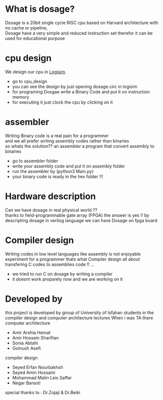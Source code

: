 # What is dosage?
Dosage is a 20bit single cycle RISC cpu based on Harvard architecture with no cache or pipeline, <br />
Dosage have a very simple and reduced instruction set therefor it can be used for educational purpose  <br />

# cpu design
We design our cpu in [Logisim](https://sourceforge.net/projects/circuit/). <br />
- go to cpu_design
- you can see the design by just opening dosage.circ in logisim
- for programing Dosgae write a Binary Code and put it on instruction memory
- for executing it just clock the cpu by clicking on it

# assembler
Writing Binary code is a real pain for a programmer <br />
and we all prefer writing assembly codes rather than binaries <br />
so whats the solution?? an assembler a program that convert assembly to binaries <br />
- go to assembler folder
- write your assembly code and put it on assembly folder
- run the assembler by (python3 Main.py)
- your binary code is ready in the hex folder !!!

# Hardware description
Can we have dosage in real physical world ?? <br />
thanks to field-programmable gate array (FPGA) the answer is yes !!
by descripting dosage in verilog language we can have Dosage on fpga board

# Compiler design
Writing codes in low level languages like assembly is not enjoyable experiment for a programmer
thats what Compiler design all about transfering C codes to assemblies code !! ...
- we tried to run C on dosage by writing a compiler
- it doesnt work proparely now and we are working on it

# Developed by
this project is developed by group of University of Isfahan students in the compiler design and computer architecture lectures 
When i was TA there <br />
computer architecture 
- Amir Arshia Hemat
- Amir Hossein Sharifian
- Sonia Abtahi
- Golnush Asefi


compiler design
- Seyed Erfan Nourbakhsh 
- Seyed Amin Hossaini
- Mohammad Matin Leis Saffar 
- Negar Barooti 

special thanks to : Dr.Zojaji & Dr.Beiki
